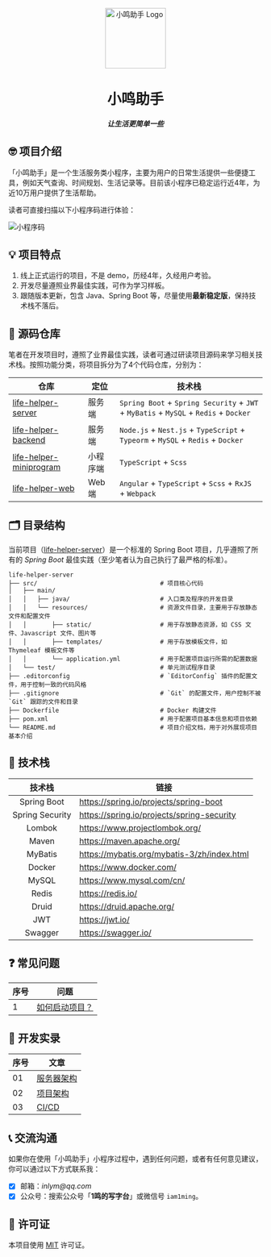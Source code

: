 <div align="center">
  <br>
  <img alt="小鸣助手 Logo" src="https://static.lifehelper.com.cn/static/project/logo.png" style="height:120px;" />
  <h1>小鸣助手</h1>
  <h5>让生活更简单一些</h5>
</div>

## 🤓 项目介绍

「小鸣助手」是一个生活服务类小程序，主要为用户的日常生活提供一些便捷工具，例如天气查询、时间规划、生活记录等。目前该小程序已稳定运行近4年，为近10万用户提供了生活帮助。

读者可直接扫描以下小程序码进行体验：

![小程序码](https://static.lifehelper.com.cn/static/project/qrcode.jpg)

## 💡 项目特点

1. 线上正式运行的项目，不是 demo，历经4年，久经用户考验。
2. 开发尽量遵照业界最佳实践，可作为学习样板。
3. 跟随版本更新，包含 Java、Spring Boot 等，尽量使用**最新稳定版**，保持技术栈不落后。

## 🍱 源码仓库

笔者在开发项目时，遵照了业界最佳实践，读者可通过研读项目源码来学习相关技术栈。按照功能分类，将项目拆分为了4个代码仓库，分别为：

| 仓库                                                                          | 定位    | 技术栈                                                                                  |
|-----------------------------------------------------------------------------|-------|--------------------------------------------------------------------------------------|
| [life-helper-server](https://github.com/inlym/life-helper-server)           | 服务端   | `Spring Boot` + `Spring Security` + `JWT` + `MyBatis` + `MySQL` + `Redis` + `Docker` |
| [life-helper-backend](https://github.com/inlym/life-helper-backend)         | 服务端   | `Node.js` + `Nest.js` + `TypeScript` + `Typeorm` + `MySQL` + `Redis` + `Docker`      |
| [life-helper-miniprogram](https://github.com/inlym/life-helper-miniprogram) | 小程序端  | `TypeScript` + `Scss`                                                                |
| [life-helper-web](https://github.com/inlym/life-helper-web)                 | Web 端 | `Angular` + `TypeScript` + `Scss` + `RxJS` +  `Webpack`                              |

## 🗂️ 目录结构

当前项目（[life-helper-server](https://github.com/inlym/life-helper-server)）是一个标准的 Spring Boot 项目，几乎遵照了所有的
*Spring Boot* 最佳实践（至少笔者认为自己执行了最严格的标准）。

```
life-helper-server
├── src/                                  # 项目核心代码
│   ├── main/
│   │   ├── java/                         # 入口类及程序的开发目录
│   │   └── resources/                    # 资源文件目录，主要用于存放静态文件和配置文件
│   │       ├── static/                   # 用于存放静态资源，如 CSS 文件、Javascript 文件、图片等
│   │       ├── templates/                # 用于存放模板文件，如 Thymeleaf 模板文件等
│   │       └── application.yml           # 用于配置项目运行所需的配置数据
│   └── test/                             # 单元测试程序目录
├── .editorconfig                         # `EditorConfig` 插件的配置文件，用于控制一致的代码风格
├── .gitignore                            # `Git` 的配置文件，用户控制不被 `Git` 跟踪的文件和目录
├── Dockerfile                            # Docker 构建文件
├── pom.xml                               # 用于配置项目基本信息和项目依赖
└── README.md                             # 项目介绍文档，用于对外展现项目基本介绍
```

## 🚀 技术栈

|       技术栈       | 链接                                          |
|:---------------:|---------------------------------------------|
|   Spring Boot   | https://spring.io/projects/spring-boot      |
| Spring Security | https://spring.io/projects/spring-security  |
|     Lombok      | https://www.projectlombok.org/              |
|      Maven      | https://maven.apache.org/                   |
|     MyBatis     | https://mybatis.org/mybatis-3/zh/index.html |
|     Docker      | https://www.docker.com/                     |
|      MySQL      | https://www.mysql.com/cn/                   |
|      Redis      | https://redis.io/                           |
|      Druid      | https://druid.apache.org/                   |
|       JWT       | https://jwt.io/                             |
|     Swagger     | https://swagger.io/                         |

## ❓ 常见问题

| 序号 | 问题                                                     |
|----|--------------------------------------------------------|
| 1  | [如何启动项目？](https://github.com/inlym/life-helper-server) |

## 📸 开发实录

| 序号 | 文章                                                         |
|----|------------------------------------------------------------|
| 01 | [服务器架构](https://mp.weixin.qq.com/s/JqMJuR-T42FfpdDfOozoig) |
| 02 | [项目架构](https://mp.weixin.qq.com/s/Ya9PTqg2O94uwKcfSm0ROg)  |
| 03 | [CI/CD](https://mp.weixin.qq.com/s/lnC3zmNJWUKoUteQdAPjHw) |

## 📞 交流沟通

如果你在使用「小鸣助手」小程序过程中，遇到任何问题，或者有任何意见建议，你可以通过以下方式联系我：

- [x] 邮箱：_inlym@qq.com_
- [x] 公众号：搜索公众号「**1鸣的写字台**」或微信号 `iam1ming`。

## 📄 许可证

本项目使用 [MIT](LICENSE) 许可证。
